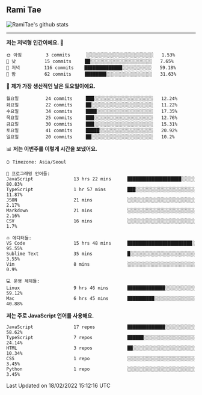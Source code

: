 ## Rami Tae

![RamiTae's github stats](https://github-readme-stats.vercel.app/api?username=RamiTae&show_icons=true&theme=tokyonight)

---
<!--START_SECTION:waka-->
**저는 저녁형 인간이에요. 🦉** 

```text
🌞 아침         3 commits      ░░░░░░░░░░░░░░░░░░░░░░░░░   1.53% 
🌆 낮　         15 commits     ██░░░░░░░░░░░░░░░░░░░░░░░   7.65% 
🌃 저녁         116 commits    ██████████████░░░░░░░░░░░   59.18% 
🌙 밤　         62 commits     ████████░░░░░░░░░░░░░░░░░   31.63%

```
📅 **제가 가장 생산적인 날은 토요일이에요.** 

```text
월요일          24 commits     ███░░░░░░░░░░░░░░░░░░░░░░   12.24% 
화요일          22 commits     ██░░░░░░░░░░░░░░░░░░░░░░░   11.22% 
수요일          34 commits     ████░░░░░░░░░░░░░░░░░░░░░   17.35% 
목요일          25 commits     ███░░░░░░░░░░░░░░░░░░░░░░   12.76% 
금요일          30 commits     ███░░░░░░░░░░░░░░░░░░░░░░   15.31% 
토요일          41 commits     █████░░░░░░░░░░░░░░░░░░░░   20.92% 
일요일          20 commits     ██░░░░░░░░░░░░░░░░░░░░░░░   10.2%

```


📊 **저는 이번주를 이렇게 시간을 보냈어요.** 

```text
⌚︎ Timezone: Asia/Seoul

💬 프로그래밍 언어들: 
JavaScript               13 hrs 22 mins      ████████████████████░░░░░   80.83% 
TypeScript               1 hr 57 mins        ███░░░░░░░░░░░░░░░░░░░░░░   11.87% 
JSON                     21 mins             ░░░░░░░░░░░░░░░░░░░░░░░░░   2.17% 
Markdown                 21 mins             ░░░░░░░░░░░░░░░░░░░░░░░░░   2.16% 
CSV                      16 mins             ░░░░░░░░░░░░░░░░░░░░░░░░░   1.7%

🔥 에디터들: 
VS Code                  15 hrs 48 mins      ████████████████████████░   95.55% 
Sublime Text             35 mins             █░░░░░░░░░░░░░░░░░░░░░░░░   3.55% 
Vim                      8 mins              ░░░░░░░░░░░░░░░░░░░░░░░░░   0.9%

💻 운영 체제들: 
Linux                    9 hrs 46 mins       ██████████████░░░░░░░░░░░   59.12% 
Mac                      6 hrs 45 mins       ██████████░░░░░░░░░░░░░░░   40.88%

```

**저는 주로 JavaScript 언어를 사용해요.** 

```text
JavaScript               17 repos            ██████████████░░░░░░░░░░░   58.62% 
TypeScript               7 repos             ██████░░░░░░░░░░░░░░░░░░░   24.14% 
HTML                     3 repos             ██░░░░░░░░░░░░░░░░░░░░░░░   10.34% 
CSS                      1 repo              ░░░░░░░░░░░░░░░░░░░░░░░░░   3.45% 
Python                   1 repo              ░░░░░░░░░░░░░░░░░░░░░░░░░   3.45%

```



 Last Updated on 18/02/2022 15:12:16 UTC
<!--END_SECTION:waka-->

